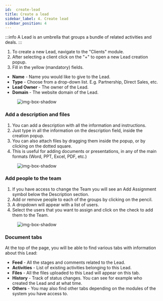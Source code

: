 ```yaml
---
id:  create-lead
title: Create a lead
sidebar_label: 4. Create lead
sidebar_position: 4
---
```


:::info
A Lead is an umbrella that groups a bundle of related activities and deals.
:::

1. To create a new Lead, navigate to the "Clients" module.
2. After selecting a client click on the "+" to open a new Lead creation popup.
3. Fill in the yellow (mandatory) fields.

- **Name** - Name you would like to give to the Lead.
- **Type** - Choose from a drop-down list. E.g. Partnership, Direct Sales, etc.
- **Lead Owner** - The owner of the Lead.
- **Domain** - The website domain of the Lead.

<figure>

![img-box-shadow](/img/university/project-management/project-management-lesson1-3.png)
<figcaption></figcaption>
</figure>

### Add a description and files

1. You can add a description with all the information and instructions.
2. Just type in all the information on the description field, inside the creation popup.
3. You can also attach files by dragging them inside the popup, or by clicking on the dotted square.
4. This is useful for adding documents or presentations, in any of the main formats (Word, PPT, Excel, PDF, etc.)

<figure>

![img-box-shadow](/img/university/project-management/project-management-lesson1-4.png)
<figcaption></figcaption>
</figure>



### Add people to the team

1. If you have access to change the Team you will see an Add Assignment symbol below the Description section.
2. Add or remove people to each of the groups by clicking on the pencil.
3. A dropdown will appear with a list of users.
4. Select the users that you want to assign and click on the check to add them to the Team.

<figure>

![img-box-shadow](/img/university/project-management/project-management-lesson1-5.png)
<figcaption></figcaption>
</figure>

### Document tabs

At the top of the page, you will be able to find various tabs with information about this Lead:

- **Feed** - All the stages and comments related to the Lead.
- **Activities** - List of existing activities belonging to this Lead.
- **Files** - All the files uploaded to this Lead will appear on this tab.
- **History** - Track of status changes. You can see for example who created the Lead and at what time.
- **Others** - You may also find other tabs depending on the modules of the system you have access to.
